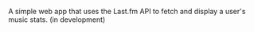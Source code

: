 A simple web app that uses the Last.fm API to fetch and display a user's music stats. 
(in development)